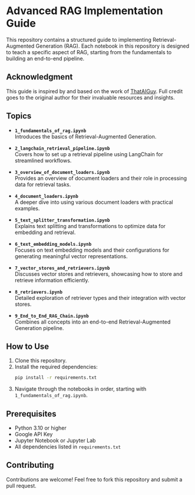 # Advanced RAG Implementation Guide  

This repository contains a structured guide to implementing Retrieval-Augmented Generation (RAG). Each notebook in this repository is designed to teach a specific aspect of RAG, starting from the fundamentals to building an end-to-end pipeline.

## Acknowledgment
This guide is inspired by and based on the work of [ThatAIGuy](https://github.com/bansalkanav/Generative-AI-Scratch-2-Advance-By-ThatAIGuy). Full credit goes to the original author for their invaluable resources and insights.

## Topics
- **`1_fundamentals_of_rag.ipynb`**  
   Introduces the basics of Retrieval-Augmented Generation.

- **`2_langchain_retrieval_pipeline.ipynb`**  
   Covers how to set up a retrieval pipeline using LangChain for streamlined workflows.  

- **`3_overview_of_document_loaders.ipynb`**  
   Provides an overview of document loaders and their role in processing data for retrieval tasks.  

- **`4_document_loaders.ipynb`**  
   A deeper dive into using various document loaders with practical examples.  

- **`5_text_splitter_transformation.ipynb`**  
   Explains text splitting and transformations to optimize data for embedding and retrieval.  

- **`6_text_embedding_models.ipynb`**  
   Focuses on text embedding models and their configurations for generating meaningful vector representations.  

- **`7_vector_stores_and_retrievers.ipynb`**  
   Discusses vector stores and retrievers, showcasing how to store and retrieve information efficiently.  

- **`8_retrievers.ipynb`**  
   Detailed exploration of retriever types and their integration with vector stores.  

- **`9_End_to_End_RAG_Chain.ipynb`**  
   Combines all concepts into an end-to-end Retrieval-Augmented Generation pipeline.  

## How to Use  
1. Clone this repository.  
2. Install the required dependencies:  
   ```bash
   pip install -r requirements.txt
   ```  
3. Navigate through the notebooks in order, starting with `1_fundamentals_of_rag.ipynb`.  

## Prerequisites  
- Python 3.10 or higher
- Google API Key  
- Jupyter Notebook or Jupyter Lab  
- All dependencies listed in `requirements.txt`  

## Contributing  
Contributions are welcome! Feel free to fork this repository and submit a pull request.